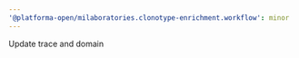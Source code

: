```yaml
---
'@platforma-open/milaboratories.clonotype-enrichment.workflow': minor
---
```


Update trace and domain
